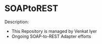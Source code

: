 SOAPtoREST
==========
Description:
- This Repository is managed by Venkat Iyer
- Ongoing SOAP-to-REST Adapter efforts
